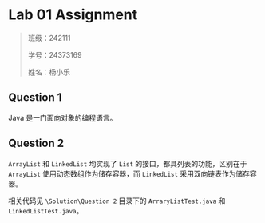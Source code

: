 # Lab 01 Assignment

> 班级：242111
> 
> 学号：24373169
> 
> 姓名：杨小乐

## Question 1

Java 是一门面向对象的编程语言。

## Question 2

`ArrayList` 和 `LinkedList` 均实现了 `List` 的接口，都具列表的功能，区别在于 `ArrayList` 使用动态数组作为储存容器，而 `LinkedList` 采用双向链表作为储存容器。

相关代码见 `\Solution\Question 2` 目录下的 `ArraryListTest.java` 和 `LinkedListTest.java`。